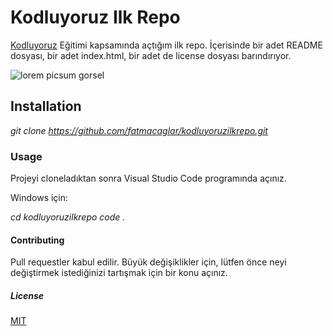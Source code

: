 # Kodluyoruz Ilk Repo

[Kodluyoruz](https://app.patika.dev/fatmacaglar) Eğitimi kapsamında açtığım ilk repo. İçerisinde bir adet README dosyası, bir adet  index.html, bir adet de license dosyası barındırıyor.



![lorem picsum gorsel](https://avatars.githubusercontent.com/u/30476529?s=280&v=4)

## Installation

*git clone https://github.com/fatmacaglar/kodluyoruzilkrepo.git*

### Usage

Projeyi cloneladıktan sonra Visual Studio Code programında açınız.

Windows için:

*cd kodluyoruzilkrepo
 code .*

#### Contributing

Pull requestler kabul edilir. Büyük değişiklikler için, lütfen önce neyi değiştirmek istediğinizi tartışmak için bir konu açınız.

##### License

[MIT](https://choosealicense.com/licenses/mit/)



